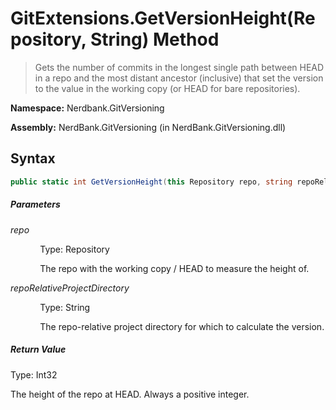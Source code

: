 # GitExtensions.GetVersionHeight(Repository, String) Method
> Gets the number of commits in the longest single path between HEAD in a repo and the most distant ancestor (inclusive) that set the version to the value in the working copy (or HEAD for bare repositories).

**Namespace:** Nerdbank.GitVersioning

**Assembly:** NerdBank.GitVersioning (in NerdBank.GitVersioning.dll)
## Syntax
~~~~csharp
public static int GetVersionHeight(this Repository repo, string repoRelativeProjectDirectory = null);
~~~~
##### Parameters
*repo*

&nbsp;&nbsp;&nbsp;&nbsp;&nbsp;&nbsp;&nbsp;&nbsp;&nbsp;&nbsp;&nbsp;&nbsp;Type: Repository

&nbsp;&nbsp;&nbsp;&nbsp;&nbsp;&nbsp;&nbsp;&nbsp;&nbsp;&nbsp;&nbsp;&nbsp;The repo with the working copy / HEAD to measure the height of.


*repoRelativeProjectDirectory*

&nbsp;&nbsp;&nbsp;&nbsp;&nbsp;&nbsp;&nbsp;&nbsp;&nbsp;&nbsp;&nbsp;&nbsp;Type: String

&nbsp;&nbsp;&nbsp;&nbsp;&nbsp;&nbsp;&nbsp;&nbsp;&nbsp;&nbsp;&nbsp;&nbsp;The repo-relative project directory for which to calculate the version.


##### Return Value
Type: Int32

The height of the repo at HEAD. Always a positive integer.


